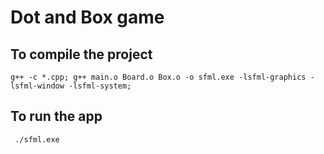 # Dot and Box game


## To compile the project

` g++ -c *.cpp; g++ main.o Board.o Box.o -o sfml.exe -lsfml-graphics -lsfml-window -lsfml-system; `

## To run the app

` ./sfml.exe`
